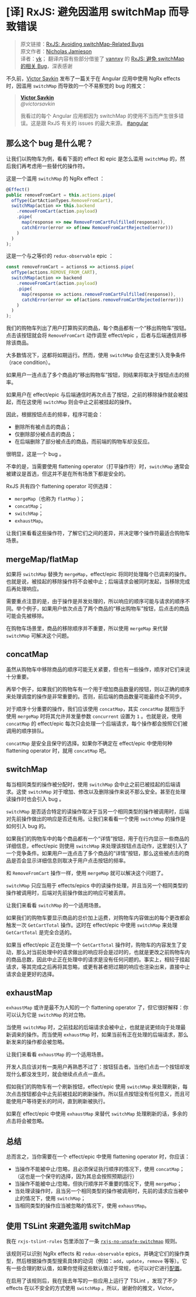 # [译] RxJS: 避免因滥用 switchMap 而导致错误

> 原文链接：[RxJS: Avoiding switchMap-Related Bugs](https://blog.angularindepth.com/switchmap-bugs-b6de69155524)<br/>
> 原文作者：[Nicholas Jamieson](https://blog.angularindepth.com/@cartant)<br/>
> 译者：[yk](https://github.com/m8524769)；
> 翻译内容有些部分借鉴了 [vannxy](https://link.zhihu.com/?target=https%3A//github.com/vaanxy) 的 [RxJS: 避免 switchMap 的相关 Bug](https://zhuanlan.zhihu.com/p/55199532)，深表感谢

不久前，[Victor Savkin](https://medium.com/@vsavkin) 发布了一篇关于在 Angular 应用中使用 NgRx effects 时，因滥用 `switchMap` 而导致的一个不易察觉的 bug 的推文：

> [**Victor Savkin**](https://twitter.com/victorsavkin)<br/>
> _@victorsavkin_
>
> 我看过的每个 Angular 应用都因为 switchMap 的使用不当而产生很多错误。这是跟 RxJS 有关的 issues 的最大来源。 [#angular](https://twitter.com/hashtag/angular?src=hash)

## 那么这个 bug 是什么呢？

让我们以购物车为例，看看下面的 effect 和 epic 是怎么滥用 `switchMap` 的，然后我们再考虑用一些替代的操作符。

这是一个滥用 `switchMap` 的 NgRx effect ：

```typescript
@Effect()
public removeFromCart = this.actions.pipe(
  ofType(CartActionTypes.RemoveFromCart),
  switchMap(action => this.backend
    .removeFromCart(action.payload)
    .pipe(
      map(response => new RemoveFromCartFulfilled(response)),
      catchError(error => of(new RemoveFromCartRejected(error)))
    )
  )
);
```

这是一个与之等价的 `redux-observable` epic ：

```typescript
const removeFromCart = actions$ => actions$.pipe(
  ofType(actions.REMOVE_FROM_CART),
  switchMap(action => backend
    .removeFromCart(action.payload)
    .pipe(
      map(response => actions.removeFromCartFulfilled(response)),
      catchError(error => of(actions.removeFromCartRejected(error)))
    )
  )
);
```

我们的购物车列出了用户打算购买的商品，每个商品都有一个“移出购物车”按钮。点击该按钮就会将 `RemoveFromCart` 动作调至 effect/epic ，后者与后端通信并移除该商品。

大多数情况下，这都将如期运行。然而，使用 `switchMap` 会在这里引入竞争条件（race condition）。

如果用户一连点击了多个商品的“移出购物车”按钮，则结果将取决于按钮点击的频率。

如果用户在 effect/epic 与后端通信时再次点击了按钮，之前的移除操作就会被挂起，而在这使用 `switchMap` 则会中止之前被挂起的操作。

因此，根据按钮点击的频率，程序可能会：

- 删除所有被点击的商品；
- 仅删除部分被点击的商品；
- 在后端删除了部分被点击的商品，而前端的购物车却没反应。

很明显，这是一个 bug 。

不幸的是，当需要使用 flattening operator（打平操作符）时，`switchMap` 通常会被建议是首选，但这并不是在所有场景下都是安全的。

RxJS 共有四个 flattening operator 可供选择：

- `mergeMap`（也称为 `flatMap` ）；
- `concatMap`；
- `switchMap`；
- `exhaustMap`。

让我们来看看这些操作符，了解它们之间的差异，并决定哪个操作符最适合购物车场景。

## mergeMap/flatMap

如果将 `switchMap` 替换为 `mergeMap`，effect/epic 将同时处理每个已调来的操作。也就是说，被挂起的移除操作将不会被中止；后端请求会被同时发起，当移除完成后再处理响应。

需要重点注意的是，由于操作是并发处理的，所以响应的顺序可能与请求的顺序不同。举个例子，如果用户依次点击了两个商品的“移出购物车”按钮，后点击的商品可能会先被移除。

在购物车场景里，商品的移除顺序并不重要，所以使用 `mergeMap` 来代替 `switchMap` 可解决这个问题。

## concatMap

虽然从购物车中移除商品的顺序可能无关紧要，但也有一些操作，顺序对它们来说十分重要。

再举个例子，如果我们的购物车有一个用于增加商品数量的按钮，则以正确的顺序来处理调度的操作是非常重要的。否则，前后端的商品数量可能最终会不同步。

对于顺序十分重要的操作，我们应该使用 `concatMap`，其实 `concatMap` 就相当于使用 `mergeMap` 时将其允许并发量参数 `concurrent` 设置为 `1` 。也就是说，使用 `concatMap` 的 effect/epic 每次只会处理一个后端请求，每个操作都会按照它们被调用的顺序排队。

`concatMap` 是安全且保守的选择。如果你不确定在 effect/epic 中使用何种 flattening operator 时，就用 `concatMap` 吧。

## switchMap

每当相同类型的操作被分配时，使用 `switchMap` 会中止之前已被挂起的后端请求。这使 `switchMap` 对于增加、修改以及删除操作来说不那么安全。甚至在处理读操作时也会引入 bug 。

`switchMap` 是否适合特定的读操作取决于当另一个相同类型的操作被调用时，后端对先前操作做出的响应是否还有用。让我们来看看一个使用 `switchMap` 的操作是如何引入 bug 的。

如果我们的购物车中的每个商品都有一个“详情”按钮，用于在行内显示一些商品的详细信息，effect/epic 则使用 `switchMap` 来处理该按钮点击动作，这里就引入了一个竞争条件。如果用户一连点击了多个商品的“详情”按钮，那么这些被点击的商品是否会显示详细信息则取决于用户点击按钮的频率。

和 `RemoveFromCart` 操作一样，使用 `mergeMap` 就可以解决这个问题了。

`switchMap` 只应当用于 effects/epics 中的读操作处理，并且当另一个相同类型的操作被调用时，后端对先前操作做出的响应可被丢弃。

让我们来看看 `switchMap` 的一个适用场景。

如果我们的购物车要显示商品的总价加上运费，对购物车内容做出的每个更改都会触发一次 `GetCartTotal` 操作。这时在 effect/epic 中使用 `switchMap` 来处理 `GetCartTotal` 是完全合适的。

如果当 effect/epic 正在处理一个 `GetCartTotal` 操作时，购物车的内容发生了变动，那么对当前处理中的请求做出的响应将会是过时的，也就是更改之前购物车内的商品总数，因此中止正在处理中的请求是没有任何问题的。事实上，相较于挂起请求，等其完成之后再将其忽略，或更有甚者把过期的响应也渲染出来，直接中止请求会是更好的选择。

## exhaustMap

`exhaustMap` 或许是最不为人知的一个 flattening operator 了，但它很好解释：你可以认为它是 `switchMap` 的对立物。

当使用 `switchMap` 时，之前挂起的后端请求会被中止，也就是说更倾向于处理最新调来的操作。而当使用 `exhaustMap` 时，如果当前有正在处理的后端请求，那么新发来的操作都会被忽略。

让我们来看看 `exhaustMap` 的一个适用场景。

开发人员应该对有一类用户再熟悉不过了：按钮狂击者。当他们点击一个按钮却发现什么都没发生时，就会继续点点点一直点。

假如我们的购物车有一个刷新按钮，effect/epic 使用 `switchMap` 来处理刷新，每次点击按钮都会中止先前被挂起的刷新操作。所以狂点按钮没有任何意义，而且可能使用户等待更长的时间，直到刷新被执行。

如果在 effect/epic 中使用 `exhaustMap` 来替代 `switchMap` 处理刷新的话，多余的点击将会被忽略。

## 总结

总而言之，当你需要在一个 effect/epic 中使用 flattening operator 时，你应该：

- 当操作不能被中止/忽略，且必须保证执行顺序的情况下，使用 `concatMap`；（这也是一个保守的选择，因为其总会按照预期运行）
- 当操作不能被中止/忽略，但执行顺序并不重要的情况下，使用 `mergeMap`；
- 当处理读操作时，且当另一个相同类型的操作被调用时，先前的请求应当被中止的情况下，使用 `switchMap`；
- 当相同类型的操作应当被忽略的情况下，使用 `exhaustMap`。

## 使用 TSLint 来避免滥用 switchMap

我在 `rxjs-tslint-rules` 包里添加了一条 [`rxjs-no-unsafe-switchmap`](https://github.com/cartant/rxjs-tslint-rules) 规则。

该规则可以识别 NgRx effects 和 `redux-observable` epics，并确定它们的操作类型，然后根据操作类型搜索具体的动词（例如：`add`，`update`，`remove` 等等）。它有一些合理的默认值，如果你觉得这些默认值过于常规，也可以对它进行[配置](https://github.com/cartant/rxjs-tslint-rules#rxjs-no-unsafe-switchmap)。

在启用了该规则后，我在我去年写的一些应用上运行了 TSLint ，发现了不少 effects 在以不安全的方式使用 `switchMap` 。所以，谢谢你的推文，Victor。
